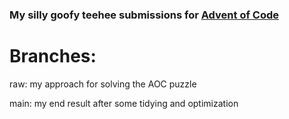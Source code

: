 ### My silly goofy teehee submissions for [Advent of Code](https://adventofcode.com/)
# Branches:
raw: my approach for solving the AOC puzzle

main: my end result after some tidying and optimization
